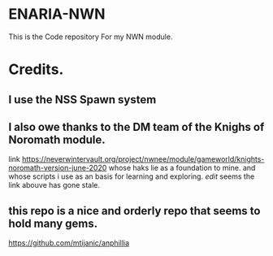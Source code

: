 # ENARIA-NWN

This is the Code repository For my NWN module. 

# Credits.

## I use the NSS Spawn system 

## I also owe thanks to the DM team of the Knighs of Noromath module.
link https://neverwintervault.org/project/nwnee/module/gameworld/knights-noromath-version-june-2020 
whose haks lie as a foundation to mine. and whose scripts i use as an basis for learning and exploring.
*edit* seems the link abouve has gone stale. 

## this repo is a nice and orderly repo that seems to hold many gems.
https://github.com/mtijanic/anphillia
